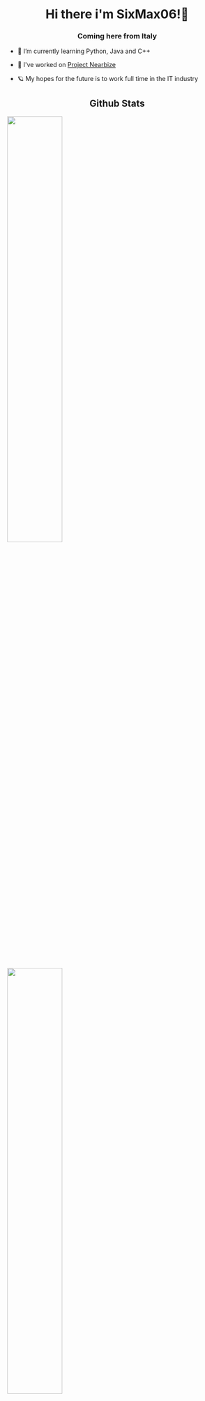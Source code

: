 <link rel="stylesheet" href="style.css">
<h1 align = center>Hi there i'm SixMax06!👋</h1>
<h3 align = center>Coming here from Italy</h3>

- 🌱 I’m currently learning Python, Java and C++

- 🔭 I've worked on [Project Nearbize](https://github.com/matteofogazzi/progetto-informatico-TPSIT)

- 🪐 My hopes for the future is to work full time in the IT industry

<h2 align = center>Github Stats</h2>

<div class = grid>
    <div><img src="https://github-readme-stats.vercel.app/api?username=sixmax06&show_icons=true&count_private=true&hide_border=true" width="50%"></div>
    <div><img src="https://github-readme-stats.vercel.app/api/top-langs/?username=sixmax06&hide_border=true&layout=compact" width="50%"></div>
</div>

<!--
**SixMax06/SixMax06** is a ✨ _special_ ✨ repository because its `README.md` (this file) appears on your GitHub profile.

Here are some ideas to get you started:

- 🔭 I’m currently working on ...
- 🌱 I’m currently learning ...
- 👯 I’m looking to collaborate on ...
- 🤔 I’m looking for help with ...
- 💬 Ask me about ...
- 📫 How to reach me: ...
- 😄 Pronouns: ...
- ⚡ Fun fact: ...
-->
